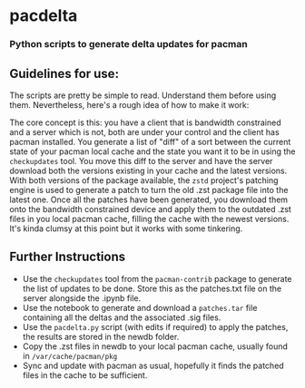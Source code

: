 # pacdelta 
### Python scripts to generate delta updates for pacman
## Guidelines for use:
The scripts are pretty be simple to read. Understand them before using them. Nevertheless, here's a rough idea of how to make it work:

The core concept is this: you have a client that is bandwidth constrained and a server which is not, both are under your control and the client has pacman installed. You generate a list of "diff" of a sort between the current state of your pacman local cache and the state you want it to be in using the `checkupdates` tool. You move this diff to the server and have the server download both the versions existing in your cache and the latest versions. With both versions of the package available, the `zstd` project's patching engine is used to generate a patch to turn the old .zst package file into the latest one. Once all the patches have been generated, you download them onto the bandwidth constrained device and apply them to the outdated .zst files in you local pacman cache, filling the cache with the newest versions. It's kinda clumsy at this point but it works with some tinkering.
## Further Instructions
- Use the `checkupdates` tool from the `pacman-contrib` package to generate the list of updates to be done. Store this as the patches.txt file on the server alongside the .ipynb file.
- Use the notebook to generate and download a `patches.tar` file containing all the deltas and the associated .sig files.
- Use the `pacdelta.py` script (with edits if required) to apply the patches, the results are stored in the newdb folder.
- Copy the .zst files in newdb to your local pacman cache, usually found in `/var/cache/pacman/pkg`
- Sync and update with pacman as usual, hopefully it finds the patched files in the cache to be sufficient.
